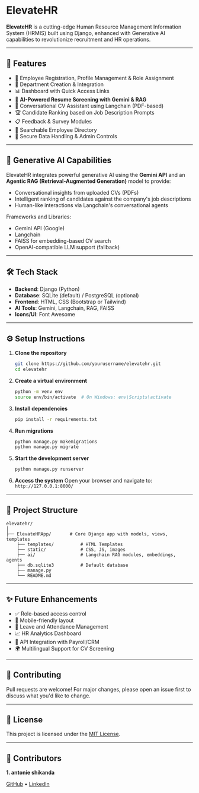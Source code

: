 
# ElevateHR

**ElevateHR** is a cutting-edge Human Resource Management Information System (HRMIS) built using Django, enhanced with Generative AI capabilities to revolutionize recruitment and HR operations.

---

## 🚀 Features

- 🔐 Employee Registration, Profile Management & Role Assignment  
- 🏢 Department Creation & Integration  
- 📊 Dashboard with Quick Access Links  
- 🤖 **AI-Powered Resume Screening with Gemini & RAG**  
- 🧠 Conversational CV Assistant using Langchain (PDF-based)  
- 🏆 Candidate Ranking based on Job Description Prompts  
- 📋 Feedback & Survey Modules  
- 🔎 Searchable Employee Directory  
- 📂 Secure Data Handling & Admin Controls

---

## 🧠 Generative AI Capabilities

ElevateHR integrates powerful generative AI using the **Gemini API** and an **Agentic RAG (Retrieval-Augmented Generation)** model to provide:

- Conversational insights from uploaded CVs (PDFs)
- Intelligent ranking of candidates against the company's job descriptions
- Human-like interactions via Langchain's conversational agents

Frameworks and Libraries:

- Gemini API (Google)
- Langchain
- FAISS for embedding-based CV search
- OpenAI-compatible LLM support (fallback)

---

## 🛠️ Tech Stack

- **Backend**: Django (Python)  
- **Database**: SQLite (default) / PostgreSQL (optional)  
- **Frontend**: HTML, CSS (Bootstrap or Tailwind)  
- **AI Tools**: Gemini, Langchain, RAG, FAISS  
- **Icons/UI**: Font Awesome  

---

## ⚙️ Setup Instructions

1. **Clone the repository**
   ```bash
   git clone https://github.com/yourusername/elevatehr.git
   cd elevatehr
   ```

2. **Create a virtual environment**
   ```bash
   python -m venv env
   source env/bin/activate  # On Windows: env\Scripts\activate
   ```

3. **Install dependencies**
   ```bash
   pip install -r requirements.txt
   ```

4. **Run migrations**
   ```bash
   python manage.py makemigrations
   python manage.py migrate
   ```

5. **Start the development server**
   ```bash
   python manage.py runserver
   ```

6. **Access the system**
   Open your browser and navigate to:  
   `http://127.0.0.1:8000/`

---

## 📁 Project Structure

```plaintext
elevatehr/
│
├── ElevateHRApp/       # Core Django app with models, views, templates
    ├── templates/          # HTML Templates
    ├── static/             # CSS, JS, images
    ├── ai/                 # Langchain RAG modules, embeddings, agents
    ├── db.sqlite3          # Default database
    ├── manage.py
    └── README.md
```

---

## ✨ Future Enhancements

- ✅ Role-based access control  
- 📱 Mobile-friendly layout  
- 📅 Leave and Attendance Management  
- 📈 HR Analytics Dashboard  
- 🔄 API Integration with Payroll/CRM  
- 🌍 Multilingual Support for CV Screening

---

## 🙌 Contributing

Pull requests are welcome! For major changes, please open an issue first to discuss what you'd like to change.

---

## 📄 License

This project is licensed under the [MIT License](LICENSE).

---

## 👤 Contributors

**1. antonie shikanda** 

[GitHub](https://github.com/antonie-riziki) • [LinkedIn](https://linkedin.com/in/antonie-riziki)
